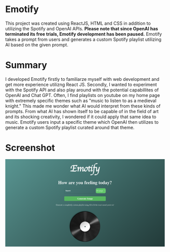 # Emotify

This project was created using ReactJS, HTML and CSS in addition to utilizing the Spotify and OpenAI APIs. **Please note that since OpenAI has terminated its free trials, Emotify development has been paused.** Emotify takes a prompt from users and generates a custom Spotify playlist utilizing AI based on the given prompt.

# Summary

I developed Emotify firstly to familiarze myself with web development and get more experience utilizng React JS. Secondly, I wanted to experiment 
with the Spotify API and also play around with the potential capabillites of OpenAI and Chat GPT. Often, I find playlists on youtube on my home page
with extremely specific themes such as "music to listen to as a medieval knight." This made me wonder what AI would interpret from these kinds of prompts. 
From what AI has shown itself to be capable of in the field of art and its shocking creativity, I wondered if it could apply that same idea to music. 
Emotify users input a specific theme which OpenAI then utilizes to generate a custom Spotify playlist curated around that theme.

# Screenshot

<img src= "src/assets/EmotifyHome.png" width=800/>


